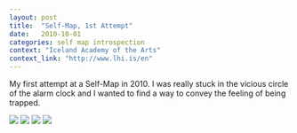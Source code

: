 ```yaml
---
layout: post
title:  "Self-Map, 1st Attempt"
date:   2010-10-01
categories: self map introspection
context: "Iceland Academy of the Arts"
context_link: "http://www.lhi.is/en"
---
```

My first attempt at a Self-Map in 2010. I was really stuck in the vicious circle of the alarm clock and I wanted to find a way to convey the feeling of being trapped.

<img src="https://dl.dropboxusercontent.com/s/ndsywm0auqwaj68/piece-sleepsnooze-cover.jpg?dl=0">

<img src="https://dl.dropboxusercontent.com/img/piece-sleepsnooze-detail1.jpg">

<img src="https://dl.dropboxusercontent.com/img/piece-sleepsnooze-detail2.jpg">

<img src="https://dl.dropboxusercontent.com/img/piece-sleepsnooze-detail3.jpg">